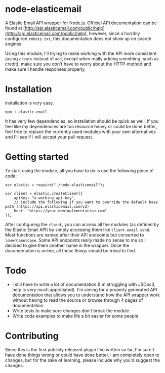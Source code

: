 # node-elasticemail

A Elastic Email API wrapper for Node.js. Official API documentation can be found at [http://api.elasticemail.com/public/help](http://api.elasticemail.com/public/help), however, since a horribly configured `robots.txt`, this documentation does not show up on search engines.

Using this module, I'll trying to make working with the API more consistent (using `create` instead of `add`, except when really adding something, such as credit), make sure you don't have to worry about the HTTP-method and make sure I handle responses properly.

# Installation

Installation is very easy. 

```
npm i elastic-email
```

It has very few dependencies, so installation should be quick as well. If you feel like my dependencies are too resource heavy or could be done better, feel free to replace the currently used modules with your own alternatives and I'll see if I will accept your pull request.

# Getting started

To start using the module, all you have to do is use the following piece of code:

```
var elastic = require("./node-elasticemail");

var client = elastic.createClient({
	apiKey: "a-working-api-key",
	// include the following if you want to override the default base path (https://api.elasticemail.com/v2)
	host: "https://your.ownimplementation.com"
});
```

After configuring the `client`, you can access all the modules (as defined by the Elastic Email API) by simply accessing them like `client.email.send`. Most functions are named after their API endpoints but converted to `lowerCamelCase`. Some API endpoints really made no sense to me so I decided to give them another name in the wrapper. Once the documentation is online, all these things should be trivial to find.

# Todo

* I still have to write a lot of documentation (I'm struggling with JSDoc3, help is very much appriciated). I'm aiming for a properly generated API documentation that allows you to understand how the API wrapper work without having to read the source or browse through 4 pages of documentation
* Write tests to make sure changes don't break the module
* Write code examples to make life a bit easier for some people

# Contributing

Since this is the first publicly released plugin I've written so far, I'm sure I have done things wrong or could have done better. I am completely open to changes, but for the sake of learning, please include why you'd suggest the changes.
